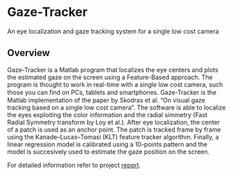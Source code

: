 # Gaze-Tracker
An eye localization and gaze tracking system for a single low cost camera

## Overview
Gaze-Tracker is a Matlab program that localizes the eye centers and plots the estimated gaze on the screen using a Feature-Based approach. The program is thought to work in real-time with a single low cost camera, such those you can ﬁnd on PCs, tablets and smartphones. Gaze-Tracker is the Matlab implementation of the paper by Skodras et al. “On visual gaze tracking based on a single low cost camera”. The software is able to localize the eyes exploiting the color information and the radial simmetry (Fast Radial Symmetry transform by Loy et al.). After eye localization, the center of a patch is used as an anchor point. The patch is tracked frame by frame using the Kanade–Lucas–Tomasi (KLT) feature tracker algorithm. Finally, a linear regression model is calibrated using a 10-points pattern and the model is succesively used to estimate the gaze position on the screen. 

For detailed information refer to project [report](doc/Gaze-Tracker.pdf).

